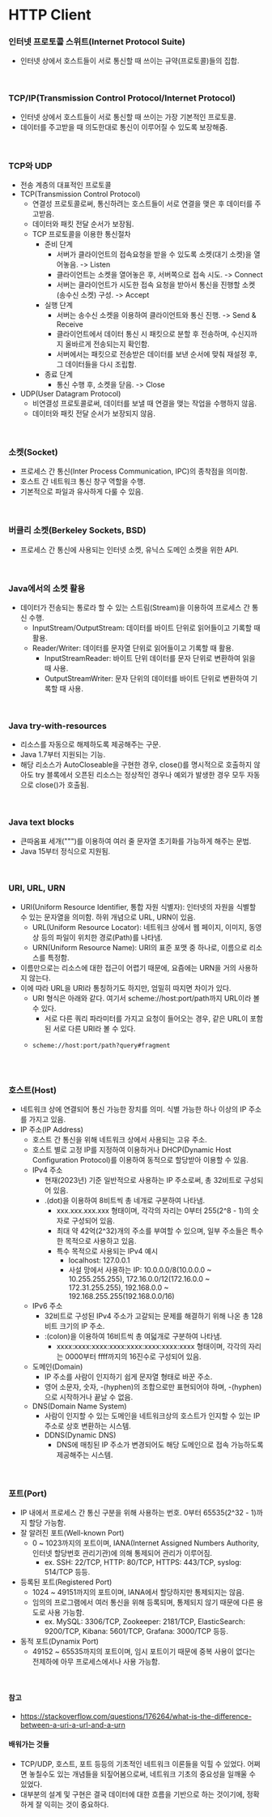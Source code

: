 # HTTP Client

### 인터넷 프로토콜 스위트(Internet Protocol Suite)
* 인터넷 상에서 호스트들이 서로 통신할 때 쓰이는 규약(프로토콜)들의 집합.

<br>

### TCP/IP(Transmission Control Protocol/Internet Protocol)
* 인터넷 상에서 호스트들이 서로 통신할 때 쓰이는 가장 기본적인 프로토콜.
* 데이터를 주고받을 때 의도한대로 통신이 이루어질 수 있도록 보장해줌.

<br>

### TCP와 UDP
* 전송 계층의 대표적인 프로토콜
* TCP(Transmission Control Protocol)
  * 연결성 프로토콜로써, 통신하려는 호스트들이 서로 연결을 맺은 후 데이터를 주고받음.
  * 데이터와 패킷 전달 순서가 보장됨.
  * TCP 프로토콜을 이용한 통신절차
    * 준비 단계
      * 서버가 클라이언트의 접속요청을 받을 수 있도록 소켓(대기 소켓)을 열어놓음. -> Listen
      * 클라이언트는 소켓을 열어놓은 후, 서버쪽으로 접속 시도. -> Connect
      * 서버는 클라이언트가 시도한 접속 요청을 받아서 통신을 진행할 소켓(송수신 소켓) 구성. -> Accept
    * 실행 단계
      * 서버는 송수신 소켓을 이용하여 클라이언트와 통신 진행. -> Send & Receive
      * 클라이언트에서 데이터 통신 시 패킷으로 분할 후 전송하며, 수신지까지 올바르게 전송되는지 확인함.
      * 서버에서는 패킷으로 전송받은 데이터를 보낸 순서에 맞춰 재설정 후, 그 데이터들을 다시 조립함.
    * 종료 단계
      * 통신 수행 후, 소켓을 닫음. -> Close
* UDP(User Datagram Protocol)
  * 비연결성 프로토콜로써, 데이터를 보낼 때 연결을 맺는 작업을 수행하지 않음.
  * 데이터와 패킷 전달 순서가 보장되지 않음.

<br>

### 소켓(Socket)
* 프로세스 간 통신(Inter Process Communication, IPC)의 종착점을 의미함.
* 호스트 간 네트워크 통신 창구 역할을 수행.
* 기본적으로 파일과 유사하게 다룰 수 있음.

<br>

### 버클리 소켓(Berkeley Sockets, BSD)
* 프로세스 간 통신에 사용되는 인터넷 소켓, 유닉스 도메인 소켓을 위한 API.

<br>

### Java에서의 소켓 활용
* 데이터가 전송되는 통로라 할 수 있는 스트림(Stream)을 이용하여 프로세스 간 통신 수행.
  * InputStream/OutputStream: 데이터를 바이트 단위로 읽어들이고 기록할 때 활용.
  * Reader/Writer: 데이터를 문자열 단위로 읽어들이고 기록할 때 활용.
    * InputStreamReader: 바이트 단위 데이터를 문자 단위로 변환하여 읽을 때 사용.
    * OutputStreamWriter: 문자 단위의 데이터를 바이트 단위로 변환하여 기록할 때 사용.

<br>

### Java try-with-resources
* 리소스를 자동으로 해제하도록 제공해주는 구문.
* Java 1.7부터 지원되는 기능.
* 해당 리소스가 AutoCloseable을 구현한 경우, close()를 명시적으로 호출하지 않아도 
try 블록에서 오픈된 리소스는 정상적인 경우나 예외가 발생한 경우 모두 자동으로 close()가 호출됨.

<br>

### Java text blocks
* 큰따옴표 세개(""")를 이용하여 여러 줄 문자열 초기화를 가능하게 해주는 문법.
* Java 15부터 정식으로 지원됨.

<br>

### URI, URL, URN
* URI(Uniform Resource Identifier, 통합 자원 식별자): 인터넷의 자원을 식별할 수 있는 문자열을 의미함. 하위 개념으로 URL, URN이 있음.
  * URL(Uniform Resource Locator): 네트워크 상에서 웹 페이지, 이미지, 동영상 등의 파일이 위치한 경로(Path)를 나타냄.
  * URN(Uniform Resource Name): URI의 표준 포맷 중 하나로, 이름으로 리소스를 특정함.
* 이름만으로는 리소스에 대한 접근이 어렵기 때문에, 요즘에는 URN을 거의 사용하지 않는다.
* 이에 따라 URL을 URI라 통칭하기도 하지만, 엄밀히 따지면 차이가 있다.
  * URI 형식은 아래와 같다. 여기서 scheme://host:port/path까지 URL이라 볼 수 있다.
    * 서로 다른 쿼리 파라미터를 가지고 요청이 들어오는 경우, 같은 URL이 포함된 서로 다른 URI라 볼 수 있다.
  * <pre class="language-ini"><code class="lang-ini">scheme://host:port/path?query#fragment</code></pre>

<figure><img src="./images/uri-url-urn.png" alt=""></figure>

<br>

### 호스트(Host)
* 네트워크 상에 연결되어 통신 가능한 장치를 의미. 식별 가능한 하나 이상의 IP 주소를 가지고 있음.
* IP 주소(IP Address)
  * 호스트 간 통신을 위해 네트워크 상에서 사용되는 고유 주소.
  * 호스트 별로 고정 IP를 지정하여 이용하거나 DHCP(Dynamic Host Configuration Protocol)를 이용하여 동적으로 할당받아 이용할 수 있음.
  * IPv4 주소
    * 현재(2023년) 기준 일반적으로 사용하는 IP 주소로써, 총 32비트로 구성되어 있음.
    * .(dot)을 이용하여 8비트씩 총 네개로 구분하여 나타냄.
      * xxx.xxx.xxx.xxx 형태이며, 각각의 자리는 0부터 255(2^8 - 1)의 숫자로 구성되어 있음.
      * 최대 약 42억(2^32)개의 주소를 부여할 수 있으며, 일부 주소들은 특수한 목적으로 사용하고 있음.
      * 특수 목적으로 사용되는 IPv4 예시
        * localhost: 127.0.0.1
        * 사설 망에서 사용하는 IP: 10.0.0.0/8(10.0.0.0 ~ 10.255.255.255), 172.16.0.0/12(172.16.0.0 ~ 172.31.255.255), 192.168.0.0 ~ 192.168.255.255(192.168.0.0/16)
  * IPv6 주소
    * 32비트로 구성된 IPv4 주소가 고갈되는 문제를 해결하기 위해 나온 총 128비트 크기의 IP 주소.
    * :(colon)을 이용하여 16비트씩 총 여덟개로 구분하여 나타냄.
      * xxxx:xxxx:xxxx:xxxx:xxxx:xxxx:xxxx:xxxx 형태이며, 각각의 자리는 0000부터 ffff까지의 16진수로 구성되어 있음.
  * 도메인(Domain)
    * IP 주소를 사람이 인지하기 쉽게 문자열 형태로 바꾼 주소.
    * 영어 소문자, 숫자, -(hyphen)의 조합으로만 표현되어야 하며, -(hyphen)으로 시작하거나 끝날 수 없음.
  * DNS(Domain Name System)
    * 사람이 인지할 수 있는 도메인을 네트워크상의 호스트가 인지할 수 있는 IP 주소로 상호 변환하는 시스템.
    * DDNS(Dynamic DNS)
      * DNS에 매칭된 IP 주소가 변경되어도 해당 도메인으로 접속 가능하도록 제공해주는 시스템.

<br>

### 포트(Port)
* IP 내에서 프로세스 간 통신 구분을 위해 사용하는 번호. 0부터 65535(2^32 - 1)까지 할당 가능함.
* 잘 알려진 포트(Well-known Port)
  * 0 ~ 1023까지의 포트이며, IANA(Internet Assigned Numbers Authority, 인터넷 할당번호 관리기관)에 의해 통제되어 관리가 이루어짐.
    * ex. SSH: 22/TCP, HTTP: 80/TCP, HTTPS: 443/TCP, syslog: 514/TCP 등등.
* 등록된 포트(Registered Port)
  * 1024 ~ 49151까지의 포트이며, IANA에서 할당하지만 통제되지는 않음.
  * 임의의 프로그램에서 여러 통신을 위해 등록되며, 통제되지 않기 때문에 다른 용도로 사용 가능함.
    * ex. MySQL: 3306/TCP, Zookeeper: 2181/TCP, ElasticSearch: 9200/TCP, Kibana: 5601/TCP, Grafana: 3000/TCP 등등.
* 동적 포트(Dynamix Port)
  * 49152 ~ 65535까지의 포트이며, 임시 포트이기 때문에 중복 사용이 없다는 전제하에 아무 프로세스에서나 사용 가능함.

<br>

#### 참고
* https://stackoverflow.com/questions/176264/what-is-the-difference-between-a-uri-a-url-and-a-urn

#### 배워가는 것들
* TCP/UDP, 호스트, 포트 등등의 기초적인 네트워크 이론들을 익힐 수 있었다. 어쩌면 놓칠수도 있는 개념들을 되짚어봄으로써, 네트워크 기초의 중요성을 일깨울 수 있었다.
* 대부분의 설계 및 구현은 결국 데이터에 대한 흐름을 기반으로 하는 것이기에, 정확하게 잘 익히는 것이 중요하다.
